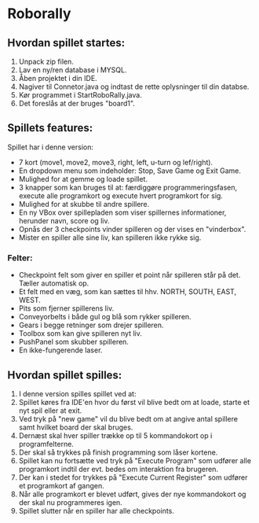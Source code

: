 # Roborally

## Hvordan spillet startes:
1. Unpack zip filen.
2. Lav en ny/ren database i MYSQL.
3. Åben projektet i din IDE.
4. Nagiver til Connetor.java og indtast de rette oplysninger til din databse.
5. Kør programmet i StartRoboRally.java.
6. Det foreslås at der bruges "board1".


## Spillets features:
Spillet har i denne version:
* 7 kort (move1, move2, move3, right, left, u-turn og lef/right).
* En dropdown menu som indeholder: Stop, Save Game og Exit Game.
* Mulighed for at gemme og loade spillet.
* 3 knapper som kan bruges til at: færdiggøre programmeringsfasen, execute alle programkort og execute hvert programkort for sig.
* Mulighed for at skubbe til andre spillere.
* En ny VBox over spillepladen som viser spillernes informationer, herunder navn, score og liv.
* Opnås der 3 checkpoints vinder spilleren og der vises en "vinderbox".
* Mister en spiller alle sine liv, kan spilleren ikke rykke sig.

### Felter:
* Checkpoint felt som giver en spiller et point når spilleren står på det. Tæller automatisk op.
* Et felt med en væg, som kan sættes til hhv. NORTH, SOUTH, EAST, WEST.
* Pits som fjerner spillerens liv.
* Conveyorbelts i både gul og blå som rykker spilleren.
* Gears i begge retninger som drejer spilleren.
* Toolbox som kan give spilleren nyt liv.
* PushPanel som skubber spilleren.
* En ikke-fungerende laser.


## Hvordan spillet spilles:
1. I denne version spilles spillet ved at:
2. Spillet køres fra IDE'en hvor du først vil blive bedt om at loade, starte et nyt spil eller at exit.
3. Ved tryk på "new game" vil du blive bedt om at angive antal spillere samt hvilket board der skal bruges.
4. Dernæst skal hver spiller trække op til 5 kommandokort op i programfelterne.
5. Der skal så trykkes på finish programming som låser kortene.
6. Spillet kan nu fortsætte ved tryk på "Execute Program" som udfører alle programkort indtil der evt. bedes om interaktion fra brugeren.
7. Der kan i stedet for trykkes på "Execute Current Register" som udfører et programkort af gangen.
8. Når alle programkort er blevet udført, gives der nye kommandokort og der skal nu programmeres igen.
9. Spillet slutter når en spiller har alle checkpoints.


